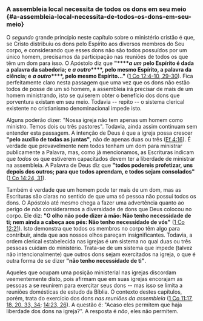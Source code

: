 ### A assembleia local necessita de todos os dons em seu meio {#a-assembleia-local-necessita-de-todos-os-dons-em-seu-meio}

O _segundo_ grande princípio neste capítulo sobre o ministério cristão é que, se Cristo distribuiu os dons pelo Espírito aos diversos membros do Seu corpo, e considerando que esses dons não são todos possuídos por um único homem, precisamos da participação nas reuniões de todos os que têm um dom para isso. O Apóstolo diz que **&quot;****_a um_** **pelo Espírito é dada a palavra da sabedoria; e** **_a outro_****, pelo mesmo Espírito, a palavra da ciência; e** **_a outro_****, pelo mesmo Espírito...&quot;** ([1 Co 12:4-10, 29-30](http://bibliaonline.com.br/acf/1co/12/4-10,29,30)). Fica perfeitamente claro nesta passagem que uma vez que os dons não estão todos de posse de um só homem, a assembleia irá precisar de mais de um homem ministrando, isto se quiserem obter o benefício dos dons que porventura existam em seu meio. Todavia -- repito -- o sistema clerical existente no cristianismo denominacional impede isto.

Alguns poderão dizer: &quot;Nossa igreja não tem apenas um homem como ministro. Temos dois ou três pastores&quot;. Todavia, ainda assim continuam sem entender esta passagem. A intenção de Deus é que a igreja possa crescer **&quot;pelo auxílio de todas as juntas&quot;**, não de apenas duas ou três ([Ef 4:16](http://bibliaonline.com.br/acf/ef/4/16)). É verdade que provavelmente nem todos tenham um dom para ministrar publicamente a Palavra, mas, como já mencionamos, as Escrituras indicam que _todos_ os que estiverem capacitados devem ter a liberdade de ministrar na assembleia. A Palavra de Deus diz que **&quot;todos podereis profetizar, uns depois dos outros; para que todos aprendam, e todos sejam consolados&quot;** ([1 Co 14:24, 31](http://bibliaonline.com.br/acf/1co/14/24,31)).

Também é verdade que um homem pode ter mais de um dom, mas as Escrituras são claras no sentido de que uma só pessoa não possui todos os dons. O Apóstolo até mesmo chega a fazer uma advertência quanto ao perigo de _não_ considerarmos a diversidade de dons que Deus colocou no corpo. Ele diz: **&quot;O olho não pode dizer à mão: Não tenho necessidade de ti; nem ainda a cabeça aos pés: Não tenho necessidade de vós&quot;** ([1 Co 12:21](http://bibliaonline.com.br/acf/1co/12/21)). Isto demonstra que todos os membros no corpo têm algo para contribuir, ainda que aos nossos olhos pareçam insignificantes. Todavia, a ordem clerical estabelecida nas igrejas é um sistema no qual duas ou três pessoas cuidam do ministério. Trata-se de um sistema que impede (talvez não intencionalmente) que outros dons sejam exercitados na igreja, o que é outra forma de se dizer **&quot;não tenho necessidade de ti&quot;**.

Aqueles que ocupam uma posição ministerial nas igrejas discordam veementemente disto, pois afirmam que em suas igrejas encorajam as pessoas a se reunirem para exercitar seus dons -- mas isso se limita a reuniões domésticas de estudo da Bíblia. O contexto destes capítulos, porém, trata do exercício dos dons _nas reuniões da assembleia_ ([1 Co 11:17, 18, 20, 33, 34](http://bibliaonline.com.br/acf/1co/11/17,18,20,34); [14:23, 26](http://bibliaonline.com.br/acf/1co/14/23,26)). A questão é: &quot;Acaso eles permitem que haja liberdade dos dons na igreja?&quot;. A resposta é _não_, eles não permitem.